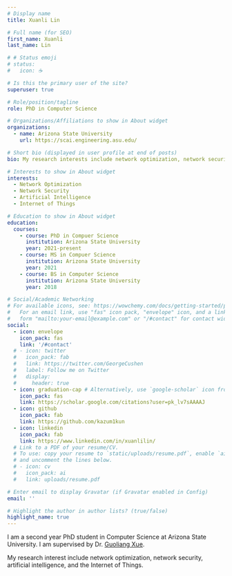 ```yaml
---
# Display name
title: Xuanli Lin

# Full name (for SEO)
first_name: Xuanli
last_name: Lin

# # Status emoji
# status:
#   icon: ☕️

# Is this the primary user of the site?
superuser: true

# Role/position/tagline
role: PhD in Computer Science

# Organizations/Affiliations to show in About widget
organizations:
  - name: Arizona State University
    url: https://scai.engineering.asu.edu/

# Short bio (displayed in user profile at end of posts)
bio: My research interests include network optimization, network security, artificial intelligence, and the Internet of Things.

# Interests to show in About widget
interests:
  - Network Optimization
  - Network Security
  - Artificial Intelligence
  - Internet of Things

# Education to show in About widget
education:
  courses:
    - course: PhD in Compuer Science
      institution: Arizona State University
      year: 2021-present
    - course: MS in Compuer Science
      institution: Arizona State University
      year: 2021
    - course: BS in Computer Science
      institution: Arizona State University
      year: 2018

# Social/Academic Networking
# For available icons, see: https://wowchemy.com/docs/getting-started/page-builder/#icons
#   For an email link, use "fas" icon pack, "envelope" icon, and a link in the
#   form "mailto:your-email@example.com" or "/#contact" for contact widget.
social:
  - icon: envelope
    icon_pack: fas
    link: '/#contact'
  # - icon: twitter
  #   icon_pack: fab
  #   link: https://twitter.com/GeorgeCushen
  #   label: Follow me on Twitter
  #   display:
  #     header: true
  - icon: graduation-cap # Alternatively, use `google-scholar` icon from `ai` icon pack
    icon_pack: fas
    link: https://scholar.google.com/citations?user=pk_lv7sAAAAJ
  - icon: github
    icon_pack: fab
    link: https://github.com/kazum1kun
  - icon: linkedin
    icon_pack: fab
    link: https://www.linkedin.com/in/xuanlilin/
  # Link to a PDF of your resume/CV.
  # To use: copy your resume to `static/uploads/resume.pdf`, enable `ai` icons in `params.yaml`,
  # and uncomment the lines below.
  # - icon: cv
  #   icon_pack: ai
  #   link: uploads/resume.pdf

# Enter email to display Gravatar (if Gravatar enabled in Config)
email: ''

# Highlight the author in author lists? (true/false)
highlight_name: true
---
```


I am a second year PhD student in Computer Science at Arizona State University. I am supervised by Dr. [Guoliang Xue](https://www.public.asu.edu/~gxue1/).

My research interest include network optimization, network security, artificial intelligence, and the Internet of Things.
<!-- {style="text-align: justify;"} -->
